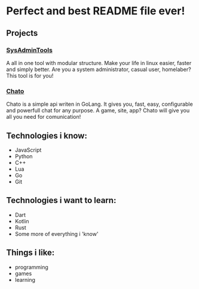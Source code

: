 # Perfect and best README file ever!

## Projects
### [SysAdminTools](https://github.com/Pandaman331/SysAdminTools)
A all in one tool with modular structure. Make your life in linux easier, faster and simply better. 
Are you a system administrator, casual user, homelaber? This tool is for you!

### [Chato](https://github.com/Pandaman331/Chato)
Chato is a simple api writen in GoLang. It gives you, fast, easy, configurable and powerfull chat for any purpose.
A game, site, app? Chato will give you all you need for comunication!

## Technologies i know:
- JavaScript
- Python
- C++
- Lua
- Go
- Git
## Technologies i want to learn:
- Dart
- Kotlin
- Rust
- Some more of everything i 'know'
## Things i like:
- programming
- games
- learning
